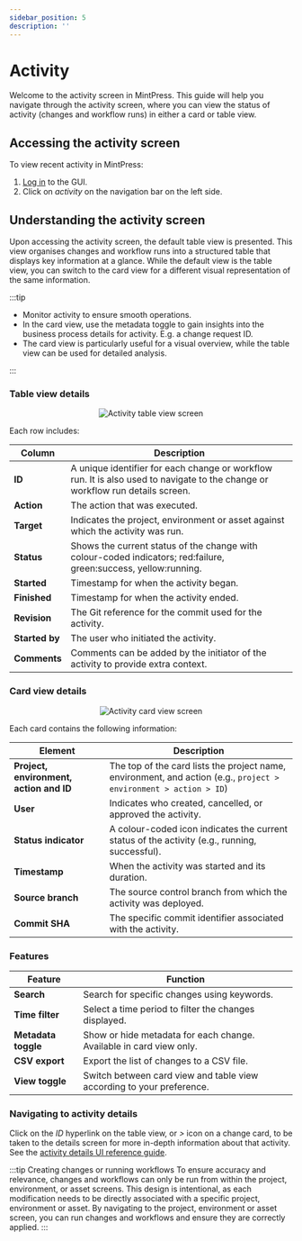 ```yaml
---
sidebar_position: 5
description: ''
---
```


# Activity

Welcome to the activity screen in MintPress. This guide will help you navigate through the activity screen, where you can view the status of activity (changes and workflow runs) in either a card or table view.

## Accessing the activity screen

To view recent activity in MintPress:

1. [Log in](/docs/ui/login.md) to the GUI.
2. Click on _activity_ on the navigation bar on the left side.

## Understanding the activity screen

Upon accessing the activity screen, the default table view is presented. This view organises changes and workflow runs into a structured table that displays key information at a glance. While the default view is the table view, you can switch to the card view for a different visual representation of the same information.

:::tip

- Monitor activity to ensure smooth operations.
- In the card view, use the metadata toggle to gain insights into the business process details for activity. E.g. a change request ID.
- The card view is particularly useful for a visual overview, while the table view can be used for detailed analysis.

:::

### Table view details

<p align='center'>
  <img alt='Activity table view screen' src={require('!url-loader!./activity-table-view.png').default} className='image-border'/>
</p>

Each row includes:

| Column              | Description                                                                                                                    |
|---------------------|--------------------------------------------------------------------------------------------------------------------------------|
| **ID**              | A unique identifier for each change or workflow run. It is also used to navigate to the change or workflow run details screen. |
| **Action**          | The action that was executed.                                                                                                  |
| **Target**          | Indicates the project, environment or asset against which the activity was run.                                                |
| **Status**          | Shows the current status of the change with colour-coded indicators; red:failure, green:success, yellow:running.               |
| **Started**         | Timestamp for when the activity began.                                                                                         |
| **Finished**        | Timestamp for when the activity ended.                                                                                         |
| **Revision**        | The Git reference for the commit used for the activity.                                                                        |
| **Started&nbsp;by** | The user who initiated the activity.                                                                                           |
| **Comments**        | Comments can be added by the initiator of the activity to provide extra context.                                               |

### Card view details

<p align='center'>
  <img alt='Activity card view screen' src={require('!url-loader!./activity-card-view.png').default} className='image-border'/>
</p>

Each card contains the following information:

| Element                                 | Description                                                                                                       |
|-----------------------------------------|-------------------------------------------------------------------------------------------------------------------|
| **Project, environment, action and ID** | The top of the card lists the project name, environment, and action (e.g., `project > environment > action > ID`) |
| **User**                                | Indicates who created, cancelled, or approved the activity.                                                       |
| **Status indicator**                    | A colour-coded icon indicates the current status of the activity (e.g., running, successful).                     |
| **Timestamp**                           | When the activity was started and its duration.                                                                   |
| **Source branch**                       | The source control branch from which the activity was deployed.                                                   |
| **Commit SHA**                          | The specific commit identifier associated with the activity.                                                      |

### Features

| Feature             | Function                                                              |
|---------------------|-----------------------------------------------------------------------|
| **Search**          | Search for specific changes using keywords.                           |
| **Time filter**     | Select a time period to filter the changes displayed.                 |
| **Metadata toggle** | Show or hide metadata for each change. Available in card view only.   |
| **CSV export**      | Export the list of changes to a CSV file.                             |
| **View toggle**     | Switch between card view and table view according to your preference. |

### Navigating to activity details

Click on the _ID_ hyperlink on the table view, or *>* icon on a change card, to be taken to the details screen for more in-depth information about that activity. See the [activity details UI reference guide](/docs/ui/activity-details.md).

:::tip Creating changes or running workflows
To ensure accuracy and relevance, changes and workflows can only be run from within the project, environment, or asset screens. This design is intentional, as each modification needs to be directly associated with a specific project, environment or asset. By navigating to the project, environment or asset screen, you can run changes and workflows and ensure they are correctly applied.
:::
